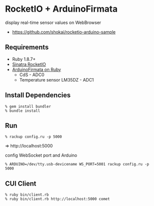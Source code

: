 RocketIO + ArduinoFirmata
=========================
display real-time sensor values on WebBrowser

* https://github.com/shokai/rocketio-arduino-sample


Requirements
------------
* Ruby 1.8.7+
* [Sinatra RocketIO](https://github.com/shokai/sinatra-rocketio)
* [ArduinoFirmata on Ruby](https://github.com/shokai/arduino_firmata)
  * CdS - ADC0
  * Temperature sensor LM35DZ - ADC1


Install Dependencies
--------------------

    % gem install bundler
    % bundle install


Run
---

    % rackup config.ru -p 5000

=> http://localhost:5000


config WebSocket port and Arduino

    % ARDUINO=/dev/tty.usb-devicename WS_PORT=5001 rackup config.ru -p 5000


CUI Client
----------

    % ruby bin/client.rb
    % ruby bin/client.rb http://localhost:5000 comet
